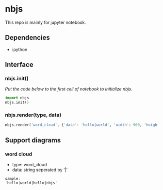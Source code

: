 # nbjs

This repo is mainly for jupyter notebook.

## Dependencies
* ipython

## Interface

### nbjs.init()
*Put the code below to the first cell of notebook to initialize nbjs.*

```python
import nbjs
nbjs.init()
```

### nbjs.render(type, data)
```python
nbjs.render('word_cloud', {'data': 'hello|world', 'width': 900, 'height': 600})
```

## Support diagrams

### word cloud
* type: word_cloud
* data: string seperated by '|'
```
sample:
'hello|world|hello|nbjs'
```
